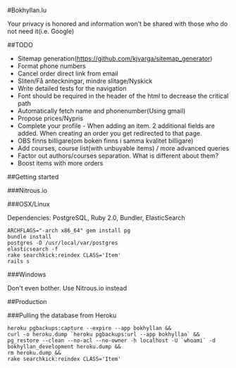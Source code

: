 #Bokhyllan.lu

Your privacy is honored and information won't be shared with those who do not need it(i.e. Google)

##TODO

* Sitemap generation(https://github.com/kjvarga/sitemap_generator)
* Format phone numbers
* Cancel order direct link from email
* Sliten/Få anteckningar, mindre slitage/Nyskick
* Write detailed tests for the navigation
* Font should be required in the header of the html to decrease the critical path
* Automatically fetch name and phonenumber(Using gmail)
* Propose prices/Nypris
* Complete your profile - When adding an item. 2 additional fields are added. When creating an order you get redirected to that page.
* OBS finns billigare(om boken finns i samma kvalitet billigare)
* Add courses, course list(with unbuyable items) / more advanced queries
* Factor out authors/courses separation. What is different about them?
* Boost items with more orders

##Getting started

###Nitrous.io

###OSX/Linux

Dependencies: PostgreSQL, Ruby 2.0, Bundler, ElasticSearch

    ARCHFLAGS="-arch x86_64" gem install pg
    bundle install
    postgres -D /usr/local/var/postgres
    elasticsearch -f
    rake searchkick:reindex CLASS='Item'
    rails s

###Windows

Don't even bother. Use Nitrous.io instead

##Production

###Pulling the database from Heroku

    heroku pgbackups:capture --expire --app bokhyllan &&
    curl -o heroku.dump `heroku pgbackups:url --app bokhyllan` &&
    pg_restore --clean --no-acl --no-owner -h localhost -U `whoami` -d bokhyllan_development heroku.dump &&
    rm heroku.dump &&
    rake searchkick:reindex CLASS='Item'
